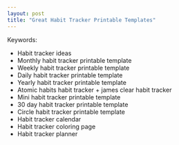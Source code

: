 ```yaml
---
layout: post
title: "Great Habit Tracker Printable Templates"
---
```


Keywords:

- Habit tracker ideas
- Monthly habit tracker printable template
- Weekly habit tracker printable template
- Daily habit tracker printable template
- Yearly habit tracker printable template
- Atomic habits habit tracker + james clear habit tracker
- Mini habit tracker printable template
- 30 day habit tracker printable template
- Circle habit tracker printable template
- Habit tracker calendar
- Habit tracker coloring page
- Habit tracker planner

